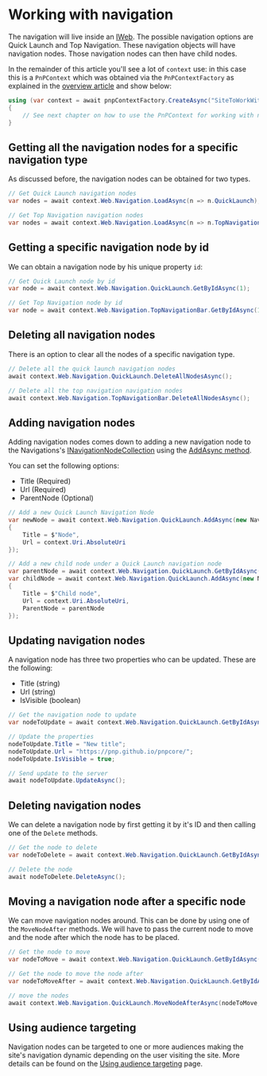 # Working with navigation

The navigation will live inside an [IWeb](https://pnp.github.io/pnpcore/api/PnP.Core.Model.SharePoint.IWeb.html). The possible navigation options are Quick Launch and Top Navigation. These navigation objects will have navigation nodes. Those navigation nodes can then have child nodes.

In the remainder of this article you'll see a lot of `context` use: in this case this is a `PnPContext` which was obtained via the `PnPContextFactory` as explained in the [overview article](readme.md) and show below:

```csharp
using (var context = await pnpContextFactory.CreateAsync("SiteToWorkWith"))
{
    // See next chapter on how to use the PnPContext for working with navigation
}
```

## Getting all the navigation nodes for a specific navigation type

As discussed before, the navigation nodes can be obtained for two types.

```csharp
// Get Quick Launch navigation nodes
var nodes = await context.Web.Navigation.LoadAsync(n => n.QuickLaunch);

// Get Top Navigation navigation nodes
var nodes = await context.Web.Navigation.LoadAsync(n => n.TopNavigationBar);
```

## Getting a specific navigation node by id

We can obtain a navigation node by his unique property `id`:

```csharp
// Get Quick Launch node by id
var node = await context.Web.Navigation.QuickLaunch.GetByIdAsync(1);

// Get Top Navigation node by id
var node = await context.Web.Navigation.TopNavigationBar.GetByIdAsync(1);
```

## Deleting all navigation nodes

There is an option to clear all the nodes of a specific navigation type.

```csharp
// Delete all the quick launch navigation nodes
await context.Web.Navigation.QuickLaunch.DeleteAllNodesAsync();

// Delete all the top navigation navigation nodes
await context.Web.Navigation.TopNavigationBar.DeleteAllNodesAsync();
```

## Adding navigation nodes

Adding navigation nodes comes down to adding a new navigation node to the Navigations's [INavigationNodeCollection](https://pnp.github.io/pnpcore/api/PnP.Core.Model.SharePoint.INavigation.html#PnP_Core_Model_SharePoint_INavigation_QuickLaunch) using the [AddAsync method](https://pnp.github.io/pnpcore/api/PnP.Core.Model.SharePoint.INavigationNodeCollection.html#PnP_Core_Model_SharePoint_INavigationNodeCollection_AddAsync_PnP_Core_Model_SharePoint_NavigationNodeOptions_).

You can set the following options:

- Title (Required)
- Url (Required)
- ParentNode (Optional)

```csharp
// Add a new Quick Launch Navigation Node
var newNode = await context.Web.Navigation.QuickLaunch.AddAsync(new NavigationNodeOptions
{
    Title = $"Node",
    Url = context.Uri.AbsoluteUri
});

// Add a new child node under a Quick Launch navigation node
var parentNode = await context.Web.Navigation.QuickLaunch.GetByIdAsync(1);
var childNode = await context.Web.Navigation.QuickLaunch.AddAsync(new NavigationNodeOptions
{
    Title = $"Child node",
    Url = context.Uri.AbsoluteUri,
    ParentNode = parentNode
});
```

## Updating navigation nodes

A navigation node has three two properties who can be updated. These are the following:

- Title (string)
- Url (string)
- IsVisible (boolean)

```csharp
// Get the navigation node to update
var nodeToUpdate = await context.Web.Navigation.QuickLaunch.GetByIdAsync(1);

// Update the properties
nodeToUpdate.Title = "New title";
nodeToUpdate.Url = "https://pnp.github.io/pnpcore/";
nodeToUpdate.IsVisible = true;

// Send update to the server
await nodeToUpdate.UpdateAsync();
```

## Deleting navigation nodes

We can delete a navigation node by first getting it by it's ID and then calling one of the `Delete` methods.

```csharp
// Get the node to delete
var nodeToDelete = await context.Web.Navigation.QuickLaunch.GetByIdAsync(1);

// Delete the node
await nodeToDelete.DeleteAsync();
```

## Moving a navigation node after a specific node

We can move navigation nodes around. This can be done by using one of the `MoveNodeAfter` methods. We will have to pass the current node to move and the node after which the node has to be placed.

```csharp
// Get the node to move
var nodeToMove = await context.Web.Navigation.QuickLaunch.GetByIdAsync(1);

// Get the node to move the node after
var nodeToMoveAfter = await context.Web.Navigation.QuickLaunch.GetByIdAsync(2);

// move the nodes
await context.Web.Navigation.QuickLaunch.MoveNodeAfterAsync(nodeToMove, nodeToMoveAfter);
```

## Using audience targeting

Navigation nodes can be targeted to one or more audiences making the site's navigation dynamic depending on the user visiting the site. More details can be found on the [Using audience targeting](audience-targeting-intro.md) page.
